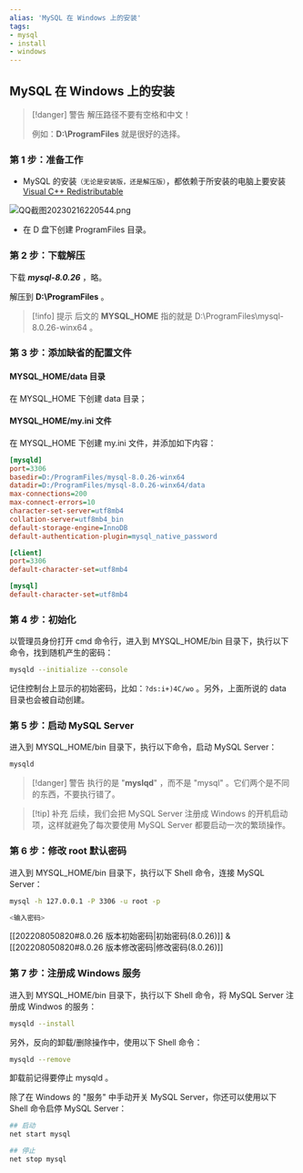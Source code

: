 ```yaml
---
alias: 'MySQL 在 Windows 上的安装'
tags: 
- mysql 
- install 
- windows 
---
```


## MySQL 在 Windows 上的安装


> [!danger] 警告
> 解压路径不要有空格和中文！
> 
> 例如：**D:\\ProgramFiles** 就是很好的选择。

### 第 1 步：准备工作

- MySQL 的安装<small>（无论是安装版，还是解压版）</small>，都依赖于所安装的电脑上要安装 [Visual C++ Redistributable](https://docs.microsoft.com/zh-CN/cpp/windows/latest-supported-vc-redist)

![QQ截图20230216220544.png](https://woniumd.oss-cn-hangzhou.aliyuncs.com/java/hemiao/QQ%E6%88%AA%E5%9B%BE20230216220544.png)


- 在 D 盘下创建 ProgramFiles 目录。

### 第 2 步：下载解压

下载 _**mysql-8.0.26**_ ，略。

解压到 **D:\\ProgramFiles** 。

> [!info] 提示
> 后文的 **MYSQL_HOME** 指的就是 D:\\ProgramFiles\\mysql-8.0.26-winx64 。

### 第 3 步：添加缺省的配置文件

#### MYSQL_HOME/data 目录

在 MYSQL_HOME 下创建 data 目录；

#### MYSQL_HOME/my.ini 文件

在 MYSQL_HOME 下创建 my.ini 文件，并添加如下内容：

```ini
[mysqld]
port=3306
basedir=D:/ProgramFiles/mysql-8.0.26-winx64 
datadir=D:/ProgramFiles/mysql-8.0.26-winx64/data
max-connections=200
max-connect-errors=10
character-set-server=utf8mb4
collation-server=utf8mb4_bin
default-storage-engine=InnoDB
default-authentication-plugin=mysql_native_password

[client]
port=3306
default-character-set=utf8mb4

[mysql]
default-character-set=utf8mb4
```

### 第 4 步：初始化

以管理员身份打开 cmd 命令行，进入到 MYSQL_HOME/bin 目录下，执行以下命令，找到随机产生的密码：

```bash
mysqld --initialize --console
```

记住控制台上显示的初始密码，比如：`?ds:i+)4C/wo` 。另外，上面所说的 data 目录也会被自动创建。

### 第 5 步：启动 MySQL Server

进入到 MYSQL_HOME/bin 目录下，执行以下命令，启动 MySQL Server：

```bash
mysqld
```

> [!danger] 警告
> 执行的是 "**myslqd**" ，而不是 "mysql" 。它们两个是不同的东西，不要执行错了。

> [!tip] 补充
> 后续，我们会把 MySQL Server 注册成 Windows 的开机启动项，这样就避免了每次要使用 MySQL Server 都要启动一次的繁琐操作。

### 第 6 步：修改 root 默认密码

进入到 MYSQL_HOME/bin 目录下，执行以下 Shell 命令，连接 MySQL Server：

```bash
mysql -h 127.0.0.1 -P 3306 -u root -p

<输入密码>
```

[[202208050820#8.0.26 版本初始密码|初始密码(8.0.26)]] & [[202208050820#8.0.26 版本修改密码|修改密码(8.0.26)]]

### 第 7 步：注册成 Windows 服务

进入到 MYSQL_HOME/bin 目录下，执行以下 Shell 命令，将 MySQL Server 注册成 Windwos 的服务：

```bash
mysqld --install
```

另外，反向的卸载/删除操作中，使用以下 Shell 命令：

```bash
mysqld --remove
```

卸载前记得要停止 mysqld 。

除了在 Windows 的 "服务" 中手动开关 MySQL Server，你还可以使用以下 Shell 命令启停 MySQL Server：

```bash
## 启动
net start mysql

## 停止
net stop mysql
```

